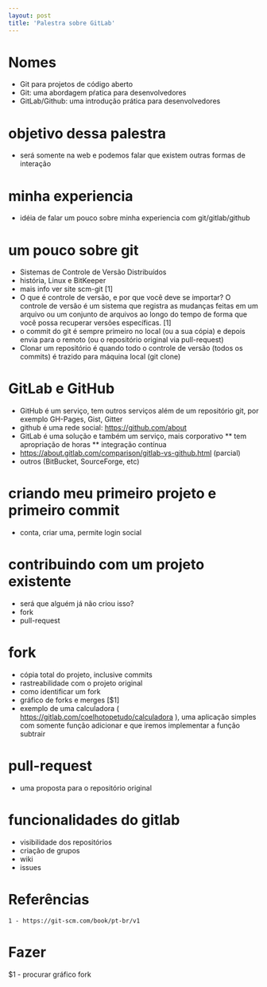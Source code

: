 ```yaml
---
layout: post
title: 'Palestra sobre GitLab'
---
```


# Nomes
* Git para projetos de código aberto
* Git: uma abordagem pŕatica para desenvolvedores
* GitLab/Github: uma introdução prática para desenvolvedores

# objetivo dessa palestra 
* será somente na web e podemos falar que existem outras formas de interação

# minha experiencia
* idéia de falar um pouco sobre minha experiencia com git/gitlab/github

# um pouco sobre git 
* Sistemas de Controle de Versão Distribuídos
* história, Linux e BitKeeper
* mais info ver site scm-git [1]
* O que é controle de versão, e por que você deve se importar? O controle de versão é um sistema que registra as mudanças feitas em um arquivo ou um conjunto de arquivos ao longo do tempo de forma que você possa recuperar versões específicas. [1]
* o commit do git é sempre primeiro no local (ou a sua cópia) e depois envia para o remoto (ou o repositório original via pull-request)
* Clonar um repositório é quando todo o controle de versão (todos os commits) é trazido para máquina local (git clone)

# GitLab e GitHub
* GitHub é um serviço, tem outros serviços além de um repositório git, por exemplo GH-Pages, Gist, Gitter
* github é uma rede social: https://github.com/about
* GitLab é uma solução e também um serviço, mais corporativo
** tem apropriação de horas
** integração contínua
* https://about.gitlab.com/comparison/gitlab-vs-github.html (parcial)
* outros (BitBucket, SourceForge, etc)

# criando meu primeiro projeto e primeiro commit 
* conta, criar uma, permite login social

# contribuindo com um projeto existente 
* será que alguém já não criou isso?
* fork 
* pull-request

# fork
* cópia total do projeto, inclusive commits
* rastreabilidade com o projeto original
* como identificar um fork
* gráfico de forks e merges [$1]
* exemplo de uma calculadora ( https://gitlab.com/coelhotopetudo/calculadora ), uma aplicação simples com somente função adicionar e que iremos implementar a função subtrair

# pull-request 
* uma proposta para o repositório original

# funcionalidades do gitlab
* visibilidade dos repositórios 
* criação de grupos 
* wiki
* issues

# Referências
    1 - https://git-scm.com/book/pt-br/v1

# Fazer
$1 - procurar gráfico fork
